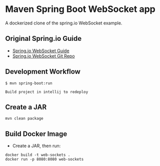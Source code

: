 # Maven Spring Boot WebSocket app

A dockerized clone of the spring.io WebSocket example.

## Original Spring.io Guide
* [Spring.io WebSocket Guide](https://github.com/spring-guides/gs-messaging-stomp-websocket)
* [Spring.io WebSocket Git Repo](https://spring.io/guides/gs/messaging-stomp-websocket)

## Development Workflow
```$xslt
$ mvn spring-boot:run

Build project in intellij to redeploy
```

## Create a JAR
```$xslt
mvn clean package
```

## Build Docker Image
- Create a JAR, then run:
```$xslt
docker build -t web-sockets .
docker run -p 8080:8080 web-sockets
```
